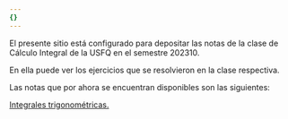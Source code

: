 ```yaml
---
{}
---
```

   
El presente sitio está configurado para depositar las notas de la clase de Cálculo Integral de la USFQ en el semestre 202310.      
      
En ella puede ver los ejercicios que se resolvieron en la clase respectiva.      
      
Las notas que por ahora se encuentran disponibles son las siguientes:      
      
[Integrales trigonométricas.](../../Integrales%20trigonom%C3%A9tricas..md)